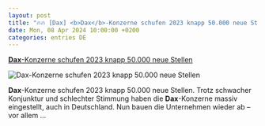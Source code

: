 ```yaml
---
layout: post
title: "🔥🔥 [Dax] <b>Dax</b>-Konzerne schufen 2023 knapp 50.000 neue Stellen"
date: Mon, 08 Apr 2024 10:00:00 +0200
categories: entries DE
---
```

[<b>Dax</b>-Konzerne schufen 2023 knapp 50.000 neue Stellen](https://www.handelsblatt.com/unternehmen/management/trotz-rezession-dax-konzerne-schufen-2023-knapp-50000-neue-stellen/100028578.html)

![<b>Dax</b>-Konzerne schufen 2023 knapp 50.000 neue Stellen](https://resources.handelsblatt.com/hb-frontend/favicon.ico)

<b>Dax</b>-Konzerne schufen 2023 knapp 50.000 neue Stellen. Trotz schwacher Konjunktur und schlechter Stimmung haben die <b>Dax</b>-Konzerne massiv eingestellt, auch in Deutschland. Nun bauen die Unternehmen wieder ab – vor allem ...

